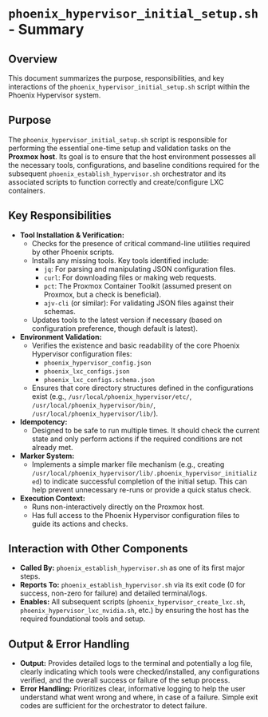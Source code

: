 # `phoenix_hypervisor_initial_setup.sh` - Summary

## Overview

This document summarizes the purpose, responsibilities, and key interactions of the `phoenix_hypervisor_initial_setup.sh` script within the Phoenix Hypervisor system.

## Purpose

The `phoenix_hypervisor_initial_setup.sh` script is responsible for performing the essential one-time setup and validation tasks on the **Proxmox host**. Its goal is to ensure that the host environment possesses all the necessary tools, configurations, and baseline conditions required for the subsequent `phoenix_establish_hypervisor.sh` orchestrator and its associated scripts to function correctly and create/configure LXC containers.

## Key Responsibilities

*   **Tool Installation & Verification:**
    *   Checks for the presence of critical command-line utilities required by other Phoenix scripts.
    *   Installs any missing tools. Key tools identified include:
        *   `jq`: For parsing and manipulating JSON configuration files.
        *   `curl`: For downloading files or making web requests.
        *   `pct`: The Proxmox Container Toolkit (assumed present on Proxmox, but a check is beneficial).
        *   `ajv-cli` (or similar): For validating JSON files against their schemas.
    *   Updates tools to the latest version if necessary (based on configuration preference, though default is latest).
*   **Environment Validation:**
    *   Verifies the existence and basic readability of the core Phoenix Hypervisor configuration files:
        *   `phoenix_hypervisor_config.json`
        *   `phoenix_lxc_configs.json`
        *   `phoenix_lxc_configs.schema.json`
    *   Ensures that core directory structures defined in the configurations exist (e.g., `/usr/local/phoenix_hypervisor/etc/`, `/usr/local/phoenix_hypervisor/bin/`, `/usr/local/phoenix_hypervisor/lib/`).
*   **Idempotency:**
    *   Designed to be safe to run multiple times. It should check the current state and only perform actions if the required conditions are not already met.
*   **Marker System:**
    *   Implements a simple marker file mechanism (e.g., creating `/usr/local/phoenix_hypervisor/lib/.phoenix_hypervisor_initialized`) to indicate successful completion of the initial setup. This can help prevent unnecessary re-runs or provide a quick status check.
*   **Execution Context:**
    *   Runs non-interactively directly on the Proxmox host.
    *   Has full access to the Phoenix Hypervisor configuration files to guide its actions and checks.

## Interaction with Other Components

*   **Called By:** `phoenix_establish_hypervisor.sh` as one of its first major steps.
*   **Reports To:** `phoenix_establish_hypervisor.sh` via its exit code (0 for success, non-zero for failure) and detailed terminal/logs.
*   **Enables:** All subsequent scripts (`phoenix_hypervisor_create_lxc.sh`, `phoenix_hypervisor_lxc_nvidia.sh`, etc.) by ensuring the host has the required foundational tools and setup.

## Output & Error Handling

*   **Output:** Provides detailed logs to the terminal and potentially a log file, clearly indicating which tools were checked/installed, any configurations verified, and the overall success or failure of the setup process.
*   **Error Handling:** Prioritizes clear, informative logging to help the user understand what went wrong and where, in case of a failure. Simple exit codes are sufficient for the orchestrator to detect failure.